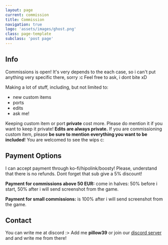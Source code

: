 ```yaml
---
layout: page
current: commission
title: Commission
navigation: true
logo: 'assets/images/ghost.png'
class: page-template
subclass: 'post page'
---
```


## Info

Commissions is open! It's very depends to the each case, so i can't put anything very specific there, sorry :c Feel free to ask, i dont bite xD 

Making a lot of stuff, including, but not limited to: 

- new custom items
- ports
- edits
- ask me!

Keeping custom item or port **private** cost more. Please do mention it if you want to keep it private! **Edits are always private.** If you are commissioning custom item, please **be sure to mention everything you want to be included**! You are welcomed to see the wips c:

## Payment Options

I can accept payment through ko-fi/hipolink/boosty! Please, understand that there is no refunds. Dont forget that sub give a 5% discount!

**Payment for commissions above 50 EUR:** come in halves: 50% before i start, 50% after i will send screenshot from the game.

**Payment for small commissions:** is 100% after i will send screenshot from the game.

## Contact

You can write me at discord :> Add me **pillow39** or join our [discord server](https://discord.gg/yPbUXazxQ3) and and write me from there!

<script src="https://giscus.app/client.js"
        data-repo="catcraftxiv/catcraftxiv.github.io"
        data-repo-id="R_kgDOM7-w3w"
        data-category="Announcements"
        data-category-id="DIC_kwDOM7-w384CmI5I"
        data-mapping="pathname"
        data-strict="1"
        data-reactions-enabled="1"
        data-emit-metadata="0"
        data-input-position="top"
        data-theme="noborder_light"
        data-lang="en"
        data-loading="lazy"
        crossorigin="anonymous"
        async>
</script>
